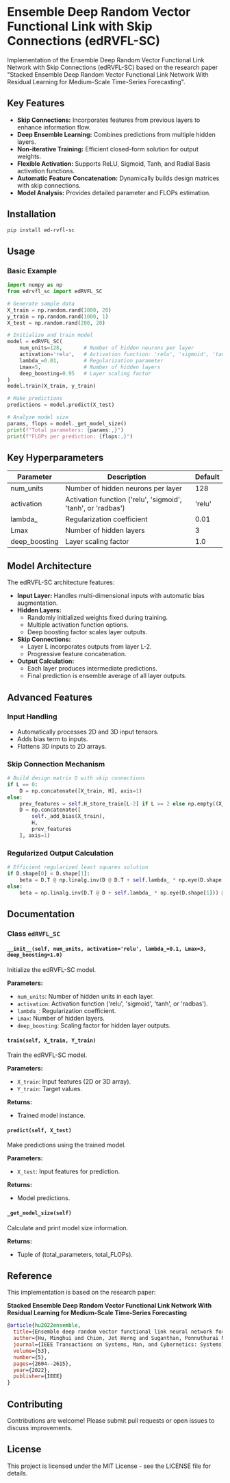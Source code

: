 # Ensemble Deep Random Vector Functional Link with Skip Connections (edRVFL-SC)

Implementation of the Ensemble Deep Random Vector Functional Link Network with Skip Connections (edRVFL-SC) based on the research paper "Stacked Ensemble Deep Random Vector Functional Link Network With Residual Learning for Medium-Scale Time-Series Forecasting".

## Key Features

- **Skip Connections:** Incorporates features from previous layers to enhance information flow.
- **Deep Ensemble Learning:** Combines predictions from multiple hidden layers.
- **Non-iterative Training:** Efficient closed-form solution for output weights.
- **Flexible Activation:** Supports ReLU, Sigmoid, Tanh, and Radial Basis activation functions.
- **Automatic Feature Concatenation:** Dynamically builds design matrices with skip connections.
- **Model Analysis:** Provides detailed parameter and FLOPs estimation.

## Installation

```bash
pip install ed-rvfl-sc
```

## Usage

### Basic Example

```python
import numpy as np
from edrvfl_sc import edRVFL_SC

# Generate sample data
X_train = np.random.rand(1000, 20)
y_train = np.random.rand(1000, 1)
X_test = np.random.rand(200, 20)

# Initialize and train model
model = edRVFL_SC(
    num_units=128,       # Number of hidden neurons per layer
    activation='relu',   # Activation function: 'relu', 'sigmoid', 'tanh', or 'radbas'
    lambda_=0.01,        # Regularization parameter
    Lmax=5,              # Number of hidden layers
    deep_boosting=0.95   # Layer scaling factor
)
model.train(X_train, y_train)

# Make predictions
predictions = model.predict(X_test)

# Analyze model size
params, flops = model._get_model_size()
print(f"Total parameters: {params:,}")
print(f"FLOPs per prediction: {flops:,}")
```

## Key Hyperparameters

| Parameter     | Description                                            | Default |
|---------------|--------------------------------------------------------|---------|
| num_units     | Number of hidden neurons per layer                     | 128     |
| activation    | Activation function ('relu', 'sigmoid', 'tanh', or 'radbas') | 'relu'  |
| lambda_       | Regularization coefficient                             | 0.01    |
| Lmax          | Number of hidden layers                                | 3       |
| deep_boosting | Layer scaling factor                                   | 1.0     |

## Model Architecture

The edRVFL-SC architecture features:

- **Input Layer:** Handles multi-dimensional inputs with automatic bias augmentation.
- **Hidden Layers:**
  - Randomly initialized weights fixed during training.
  - Multiple activation function options.
  - Deep boosting factor scales layer outputs.
- **Skip Connections:**
  - Layer L incorporates outputs from layer L-2.
  - Progressive feature concatenation.
- **Output Calculation:**
  - Each layer produces intermediate predictions.
  - Final prediction is ensemble average of all layer outputs.

## Advanced Features

### Input Handling

- Automatically processes 2D and 3D input tensors.
- Adds bias term to inputs.
- Flattens 3D inputs to 2D arrays.

### Skip Connection Mechanism

```python
# Build design matrix D with skip connections
if L == 0:
    D = np.concatenate([X_train, H], axis=1)
else:
    prev_features = self.H_store_train[L-2] if L >= 2 else np.empty((X_train.shape[0], 0))
    D = np.concatenate([
        self._add_bias(X_train),
        H,
        prev_features
    ], axis=1)
```

### Regularized Output Calculation

```python
# Efficient regularized least squares solution
if D.shape[0] < D.shape[1]:
    beta = D.T @ np.linalg.inv(D @ D.T + self.lambda_ * np.eye(D.shape[0])) @ Y_train
else:
    beta = np.linalg.inv(D.T @ D + self.lambda_ * np.eye(D.shape[1])) @ D.T @ Y_train
```

## Documentation

### Class `edRVFL_SC`

#### `__init__(self, num_units, activation='relu', lambda_=0.1, Lmax=3, deep_boosting=1.0)`

Initialize the edRVFL-SC model.

**Parameters:**

- `num_units`: Number of hidden units in each layer.
- `activation`: Activation function ('relu', 'sigmoid', 'tanh', or 'radbas').
- `lambda_`: Regularization coefficient.
- `Lmax`: Number of hidden layers.
- `deep_boosting`: Scaling factor for hidden layer outputs.

#### `train(self, X_train, Y_train)`

Train the edRVFL-SC model.

**Parameters:**

- `X_train`: Input features (2D or 3D array).
- `Y_train`: Target values.

**Returns:**

- Trained model instance.

#### `predict(self, X_test)`

Make predictions using the trained model.

**Parameters:**

- `X_test`: Input features for prediction.

**Returns:**

- Model predictions.

#### `_get_model_size(self)`

Calculate and print model size information.

**Returns:**

- Tuple of (total_parameters, total_FLOPs).

## Reference

This implementation is based on the research paper:

**Stacked Ensemble Deep Random Vector Functional Link Network With Residual Learning for Medium-Scale Time-Series Forecasting**

```bibtex
@article{hu2022ensemble,
  title={Ensemble deep random vector functional link neural network for regression},
  author={Hu, Minghui and Chion, Jet Herng and Suganthan, Ponnuthurai Nagaratnam and Katuwal, Rakesh Kumar},
  journal={IEEE Transactions on Systems, Man, and Cybernetics: Systems},
  volume={53},
  number={5},
  pages={2604--2615},
  year={2022},
  publisher={IEEE}
}
```

## Contributing

Contributions are welcome! Please submit pull requests or open issues to discuss improvements.

## License

This project is licensed under the MIT License - see the LICENSE file for details.